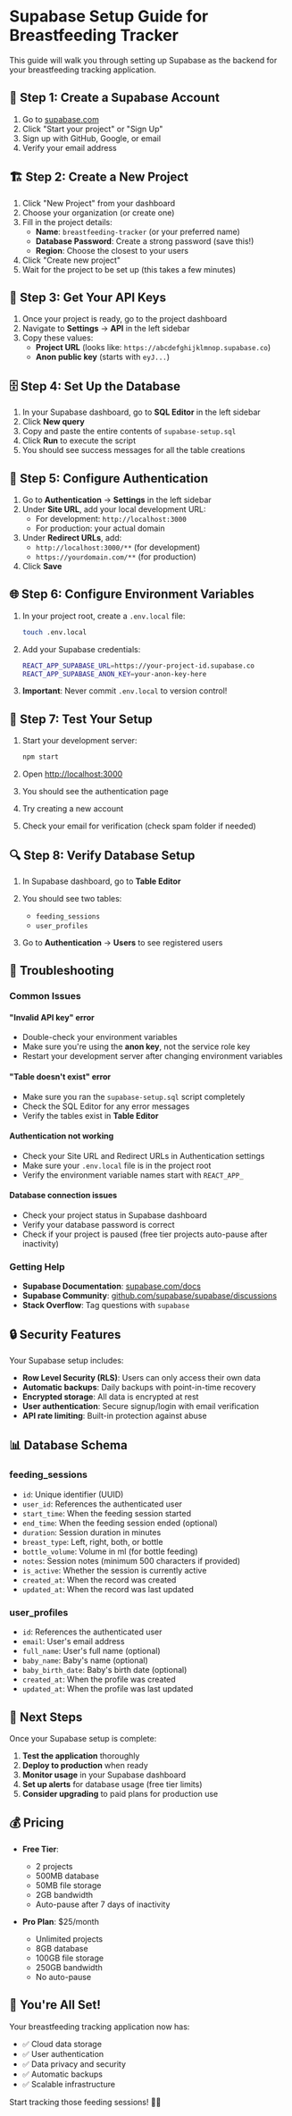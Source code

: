 # Supabase Setup Guide for Breastfeeding Tracker

This guide will walk you through setting up Supabase as the backend for your breastfeeding tracking application.

## 🚀 Step 1: Create a Supabase Account

1. Go to [supabase.com](https://supabase.com)
2. Click "Start your project" or "Sign Up"
3. Sign up with GitHub, Google, or email
4. Verify your email address

## 🏗️ Step 2: Create a New Project

1. Click "New Project" from your dashboard
2. Choose your organization (or create one)
3. Fill in the project details:
   - **Name**: `breastfeeding-tracker` (or your preferred name)
   - **Database Password**: Create a strong password (save this!)
   - **Region**: Choose the closest to your users
4. Click "Create new project"
5. Wait for the project to be set up (this takes a few minutes)

## 🔑 Step 3: Get Your API Keys

1. Once your project is ready, go to the project dashboard
2. Navigate to **Settings** → **API** in the left sidebar
3. Copy these values:
   - **Project URL** (looks like: `https://abcdefghijklmnop.supabase.co`)
   - **Anon public key** (starts with `eyJ...`)

## 🗄️ Step 4: Set Up the Database

1. In your Supabase dashboard, go to **SQL Editor** in the left sidebar
2. Click **New query**
3. Copy and paste the entire contents of `supabase-setup.sql`
4. Click **Run** to execute the script
5. You should see success messages for all the table creations

## 🔐 Step 5: Configure Authentication

1. Go to **Authentication** → **Settings** in the left sidebar
2. Under **Site URL**, add your local development URL:
   - For development: `http://localhost:3000`
   - For production: your actual domain
3. Under **Redirect URLs**, add:
   - `http://localhost:3000/**` (for development)
   - `https://yourdomain.com/**` (for production)
4. Click **Save**

## 🌐 Step 6: Configure Environment Variables

1. In your project root, create a `.env.local` file:
   ```bash
   touch .env.local
   ```

2. Add your Supabase credentials:
   ```bash
   REACT_APP_SUPABASE_URL=https://your-project-id.supabase.co
   REACT_APP_SUPABASE_ANON_KEY=your-anon-key-here
   ```

3. **Important**: Never commit `.env.local` to version control!

## 🧪 Step 7: Test Your Setup

1. Start your development server:
   ```bash
   npm start
   ```

2. Open [http://localhost:3000](http://localhost:3000)
3. You should see the authentication page
4. Try creating a new account
5. Check your email for verification (check spam folder if needed)

## 🔍 Step 8: Verify Database Setup

1. In Supabase dashboard, go to **Table Editor**
2. You should see two tables:
   - `feeding_sessions`
   - `user_profiles`

3. Go to **Authentication** → **Users** to see registered users

## 🚨 Troubleshooting

### Common Issues

#### "Invalid API key" error
- Double-check your environment variables
- Make sure you're using the **anon key**, not the service role key
- Restart your development server after changing environment variables

#### "Table doesn't exist" error
- Make sure you ran the `supabase-setup.sql` script completely
- Check the SQL Editor for any error messages
- Verify the tables exist in **Table Editor**

#### Authentication not working
- Check your Site URL and Redirect URLs in Authentication settings
- Make sure your `.env.local` file is in the project root
- Verify the environment variable names start with `REACT_APP_`

#### Database connection issues
- Check your project status in Supabase dashboard
- Verify your database password is correct
- Check if your project is paused (free tier projects auto-pause after inactivity)

### Getting Help

- **Supabase Documentation**: [supabase.com/docs](https://supabase.com/docs)
- **Supabase Community**: [github.com/supabase/supabase/discussions](https://github.com/supabase/supabase/discussions)
- **Stack Overflow**: Tag questions with `supabase`

## 🔒 Security Features

Your Supabase setup includes:

- **Row Level Security (RLS)**: Users can only access their own data
- **Automatic backups**: Daily backups with point-in-time recovery
- **Encrypted storage**: All data is encrypted at rest
- **User authentication**: Secure signup/login with email verification
- **API rate limiting**: Built-in protection against abuse

## 📊 Database Schema

### feeding_sessions
- `id`: Unique identifier (UUID)
- `user_id`: References the authenticated user
- `start_time`: When the feeding session started
- `end_time`: When the feeding session ended (optional)
- `duration`: Session duration in minutes
- `breast_type`: Left, right, both, or bottle
- `bottle_volume`: Volume in ml (for bottle feeding)
- `notes`: Session notes (minimum 500 characters if provided)
- `is_active`: Whether the session is currently active
- `created_at`: When the record was created
- `updated_at`: When the record was last updated

### user_profiles
- `id`: References the authenticated user
- `email`: User's email address
- `full_name`: User's full name (optional)
- `baby_name`: Baby's name (optional)
- `baby_birth_date`: Baby's birth date (optional)
- `created_at`: When the profile was created
- `updated_at`: When the profile was last updated

## 🚀 Next Steps

Once your Supabase setup is complete:

1. **Test the application** thoroughly
2. **Deploy to production** when ready
3. **Monitor usage** in your Supabase dashboard
4. **Set up alerts** for database usage (free tier limits)
5. **Consider upgrading** to paid plans for production use

## 💰 Pricing

- **Free Tier**: 
  - 2 projects
  - 500MB database
  - 50MB file storage
  - 2GB bandwidth
  - Auto-pause after 7 days of inactivity

- **Pro Plan**: $25/month
  - Unlimited projects
  - 8GB database
  - 100GB file storage
  - 250GB bandwidth
  - No auto-pause

## 🎉 You're All Set!

Your breastfeeding tracking application now has:
- ✅ Cloud data storage
- ✅ User authentication
- ✅ Data privacy and security
- ✅ Automatic backups
- ✅ Scalable infrastructure

Start tracking those feeding sessions! 👶🍼

